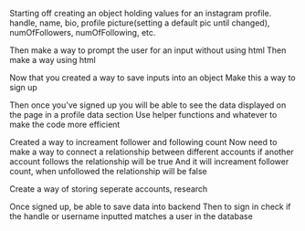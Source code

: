 Starting off creating an object holding values for an instagram profile.
handle, name, bio, profile picture(setting a default pic until changed), numOfFollowers, numOfFollowing, etc.

Then make a way to prompt the user for an input without using html 
Then make a way using html

Now that you created a way to save inputs into an object
Make this a way to sign up 

Then once you've signed up you will be able to see the data displayed on the page in a profile data section
Use helper functions and whatever to make the code more efficient

Created a way to increament follower and following count
Now need to make a way to connect a relationship between different accounts if another account follows the relationship will be true
And it will increament follower count, when unfollowed the relationship will be false

Create a way of storing seperate accounts, research

Once signed up, be able to save data into backend
Then to sign in check if the handle or username inputted matches a user in the database
